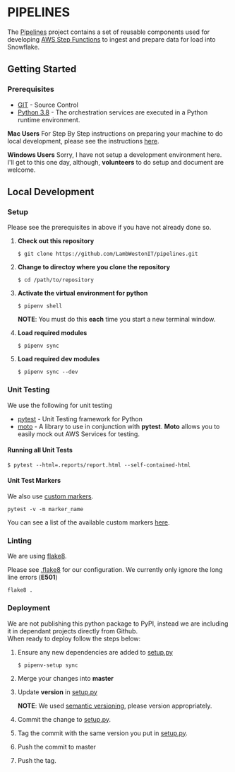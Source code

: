# PIPELINES

The [Pipelines](https://github.com/LambWestonIT/pipelines) project contains a set of reusable components used for developing [AWS Step Functions](https://aws.amazon.com/step-functions) to ingest and prepare data for load into Snowflake.

## Getting Started

### Prerequisites
* [GIT](https://git-scm.com/) - Source Control
* [Python 3.8](https://www.python.org/) - The orchestration services are executed in a Python runtime environment.

**Mac Users**  For Step By Step instructions on preparing your machine to do local development, please see the instructions [here](./docs/setup.md).

**Windows Users** Sorry, I have not setup a development environment here.  I'll get to this one day, although, **volunteers** to do setup and document are welcome.

## Local Development

### Setup

Please see the prerequisites in above if you have not already done so.

1. **Check out this repository**

	`$ git clone https://github.com/LambWestonIT/pipelines.git`
	
1. **Change to directoy where you clone the repository**

	`$ cd /path/to/repository`
	
1. **Activate the virtual environment for python**

	`$ pipenv shell`
	
	**NOTE**:  You must do this **each** time you start a new terminal window.
	
1. **Load required modules**
	
	`$ pipenv sync`
	
1. **Load required dev modules**
	
	`$ pipenv sync --dev`	
	
### Unit Testing

We use the following for unit testing

* [pytest](https://docs.pytest.org/en/stable/) - Unit Testing framework for Python
* [moto](https://github.com/spulec/moto) - A library to use in conjunction with **pytest**.  **Moto** allows you to easily mock out AWS Services for testing.

#### Running all Unit Tests

`$ pytest --html=.reports/report.html --self-contained-html`
	
#### Unit Test Markers
We also use [custom markers](https://docs.pytest.org/en/stable/example/markers.html).  

`pytest -v -m marker_name`

You can see a list of the available custom markers [here](./pytest.ini).

	
### Linting

We are using [flake8](https://flake8.pycqa.org/en/latest/).

Please see [.flake8](./.flake8) for our configuration.  We currently only ignore the long line errors (**E501**)

`flake8 .`
	
### Deployment

We are not publishing this python package to PyPI, instead we are including it in dependant projects directly from Github.  
When ready to deploy follow the steps below:

1.  Ensure any new dependencies are added to [setup.py](./setup.py)

	`$ pipenv-setup sync`
	
1.  Merge your changes into **master**
2.  Update **version** in [setup.py](./setup.py)

	**NOTE**:  We used [semantic versioning](https://semver.org/), please version appropriately.
	
2.  Commit the change to [setup.py](./setup.py).

2.  Tag the commit with the same version you put in [setup.py](./setup.py).

2.  Push the commit to master
3.  Push the tag.